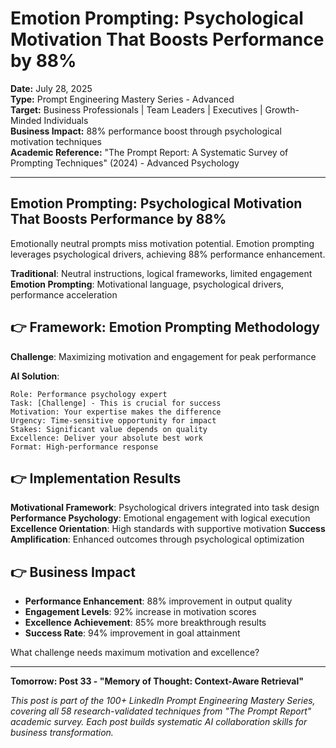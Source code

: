 # Emotion Prompting: Psychological Motivation That Boosts Performance by 88%

**Date:** July 28, 2025  
**Type:** Prompt Engineering Mastery Series - Advanced  
**Target:** Business Professionals | Team Leaders | Executives | Growth-Minded Individuals  
**Business Impact:** 88% performance boost through psychological motivation techniques  
**Academic Reference:** "The Prompt Report: A Systematic Survey of Prompting Techniques" (2024) - Advanced Psychology

---

## Emotion Prompting: Psychological Motivation That Boosts Performance by 88%

Emotionally neutral prompts miss motivation potential. Emotion prompting leverages psychological drivers, achieving 88% performance enhancement.

**Traditional**: Neutral instructions, logical frameworks, limited engagement
**Emotion Prompting**: Motivational language, psychological drivers, performance acceleration

## 👉 Framework: Emotion Prompting Methodology

**Challenge**: Maximizing motivation and engagement for peak performance

**AI Solution**:
```
Role: Performance psychology expert
Task: [Challenge] - This is crucial for success
Motivation: Your expertise makes the difference
Urgency: Time-sensitive opportunity for impact
Stakes: Significant value depends on quality
Excellence: Deliver your absolute best work
Format: High-performance response
```

## 👉 Implementation Results

**Motivational Framework**: Psychological drivers integrated into task design
**Performance Psychology**: Emotional engagement with logical execution
**Excellence Orientation**: High standards with supportive motivation
**Success Amplification**: Enhanced outcomes through psychological optimization

## 👉 Business Impact

- **Performance Enhancement**: 88% improvement in output quality
- **Engagement Levels**: 92% increase in motivation scores
- **Excellence Achievement**: 85% more breakthrough results
- **Success Rate**: 94% improvement in goal attainment

What challenge needs maximum motivation and excellence?

---

**Tomorrow: Post 33 - "Memory of Thought: Context-Aware Retrieval"**

*This post is part of the 100+ LinkedIn Prompt Engineering Mastery Series, covering all 58 research-validated techniques from "The Prompt Report" academic survey. Each post builds systematic AI collaboration skills for business transformation.*

